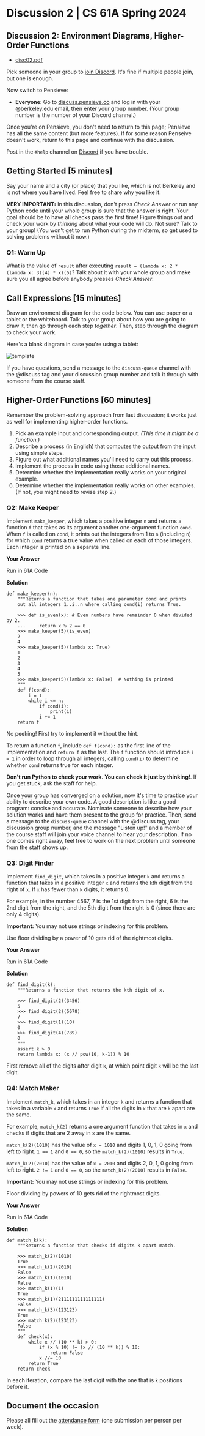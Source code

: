 # Discussion 2 | CS 61A Spring 2024

## Discussion 2: Environment Diagrams, Higher-Order Functions

-   [disc02.pdf](/resource/cs61a/disc02.pdf)

Pick someone in your group to [join Discord](https://cs61a.org/articles/discord). It's fine if multiple people join, but one is enough.

Now switch to Pensieve:

-   **Everyone**: Go to [discuss.pensieve.co](http://discuss.pensieve.co/) and log in with your @berkeley.edu email, then enter your group number. (Your group number is the number of your Discord channel.)

Once you're on Pensieve, you don't need to return to this page; Pensieve has all the same content (but more features). If for some reason Penseive doesn't work, return to this page and continue with the discussion.

Post in the `#help` channel on [Discord](https://cs61a.org/articles/discord/) if you have trouble.

## Getting Started \[5 minutes\]

Say your name and a city (or place) that you like, which is not Berkeley and is not where you have lived. Feel free to share why you like it.

**VERY IMPORTANT:** In this discussion, don't press _Check Answer_ or run any Python code until your whole group is sure that the answer is right. Your goal should be to have all checks pass the first time! Figure things out and check your work by _thinking_ about what your code will do. Not sure? Talk to your group! (You won't get to run Python during the midterm, so get used to solving problems without it now.)

### Q1: Warm Up

What is the value of `result` after executing `result = (lambda x: 2 * (lambda x: 3)(4) * x)(5)`? Talk about it with your whole group and make sure you all agree before anybody presses _Check Answer_.

## Call Expressions \[15 minutes\]

Draw an environment diagram for the code below. You can use paper or a tablet or the whiteboard. Talk to your group about how you are going to draw it, then go through each step _together_. Then, step through the diagram to check your work.

Here's a blank diagram in case you're using a tablet:

![template](/img/cs61a/A9nnHPb.png)

If you have questions, send a message to the `discuss-queue` channel with the @discuss tag and your discussion group number and talk it through with someone from the course staff.

## Higher-Order Functions \[60 minutes\]

Remember the problem-solving approach from last discussion; it works just as well for implementing higher-order functions.

1.  Pick an example input and corresponding output. _(This time it might be a function.)_
2.  Describe a process (in English) that computes the output from the input using simple steps.
3.  Figure out what additional names you'll need to carry out this process.
4.  Implement the process in code using those additional names.
5.  Determine whether the implementation really works on your original example.
6.  Determine whether the implementation really works on other examples. (If not, you might need to revise step 2.)

### Q2: Make Keeper

Implement `make_keeper`, which takes a positive integer `n` and returns a function `f` that takes as its argument another one-argument function `cond`. When `f` is called on `cond`, it prints out the integers from 1 to `n` (including `n`) for which `cond` returns a true value when called on each of those integers. Each integer is printed on a separate line.

**Your Answer**

Run in 61A Code

**Solution**

```
def make_keeper(n):
    """Returns a function that takes one parameter cond and prints
    out all integers 1..i..n where calling cond(i) returns True.

    >>> def is_even(x): # Even numbers have remainder 0 when divided by 2.
    ...     return x % 2 == 0
    >>> make_keeper(5)(is_even)
    2
    4
    >>> make_keeper(5)(lambda x: True)
    1
    2
    3
    4
    5
    >>> make_keeper(5)(lambda x: False)  # Nothing is printed
    """
    def f(cond):
        i = 1
        while i <= n:
            if cond(i):
                print(i)
            i += 1
    return f

```

No peeking! First try to implement it without the hint.

To return a function `f`, include `def f(cond):` as the first line of the implementation and `return f` as the last. The `f` function should introduce `i = 1` in order to loop through all integers, calling `cond(i)` to determine whether `cond` returns true for each integer.

**Don't run Python to check your work. You can check it just by thinking!**. If you get stuck, ask the staff for help.

Once your group has converged on a solution, now it's time to practice your ability to describe your own code. A good description is like a good program: concise and accurate. Nominate someone to describe how your solution works and have them present to the group for practice. Then, send a message to the `discuss-queue` channel with the @discuss tag, your discussion group number, and the message "Listen up!" and a member of the course staff will join your voice channel to hear your description. If no one comes right away, feel free to work on the next problem until someone from the staff shows up.

### Q3: Digit Finder

Implement `find_digit`, which takes in a positive integer `k` and returns a function that takes in a positive integer `x` and returns the `k`th digit from the right of `x`. If `x` has fewer than `k` digits, it returns 0.

For example, in the number 4567, 7 is the 1st digit from the right, 6 is the 2nd digit from the right, and the 5th digit from the right is 0 (since there are only 4 digits).

**Important:** You may not use strings or indexing for this problem.

Use floor dividing by a power of 10 gets rid of the rightmost digits.

**Your Answer**

Run in 61A Code

**Solution**

```
def find_digit(k):
    """Returns a function that returns the kth digit of x.

    >>> find_digit(2)(3456)
    5
    >>> find_digit(2)(5678)
    7
    >>> find_digit(1)(10)
    0
    >>> find_digit(4)(789)
    0
    """
    assert k > 0
    return lambda x: (x // pow(10, k-1)) % 10

```

First remove all of the digits after digit `k`, at which point digit `k` will be the last digit.

### Q4: Match Maker

Implement `match_k`, which takes in an integer `k` and returns a function that takes in a variable `x` and returns `True` if all the digits in `x` that are `k` apart are the same.

For example, `match_k(2)` returns a one argument function that takes in `x` and checks if digits that are 2 away in `x` are the same.

`match_k(2)(1010)` has the value of `x = 1010` and digits 1, 0, 1, 0 going from left to right. `1 == 1` and `0 == 0`, so the `match_k(2)(1010)` results in `True`.

`match_k(2)(2010)` has the value of `x = 2010` and digits 2, 0, 1, 0 going from left to right. `2 != 1` and `0 == 0`, so the `match_k(2)(2010)` results in `False`.

**Important:** You may not use strings or indexing for this problem.

Floor dividing by powers of 10 gets rid of the rightmost digits.

**Your Answer**

Run in 61A Code

**Solution**

```
def match_k(k):
    """Returns a function that checks if digits k apart match.

    >>> match_k(2)(1010)
    True
    >>> match_k(2)(2010)
    False
    >>> match_k(1)(1010)
    False
    >>> match_k(1)(1)
    True
    >>> match_k(1)(2111111111111111)
    False
    >>> match_k(3)(123123)
    True
    >>> match_k(2)(123123)
    False
    """
    def check(x):
        while x // (10 ** k) > 0:
            if (x % 10) != (x // (10 ** k)) % 10:
                return False
            x //= 10
        return True
    return check

```

In each iteration, compare the last digit with the one that is `k` positions before it.

## Document the occasion

Please all fill out the [attendance form](https://docs.google.com/forms/d/e/1FAIpQLSeqlK8l6WkScGr-RHR-kM4p5bnR9cllYrG95fDqPJspSlll7A/viewform) (one submission per person per week).